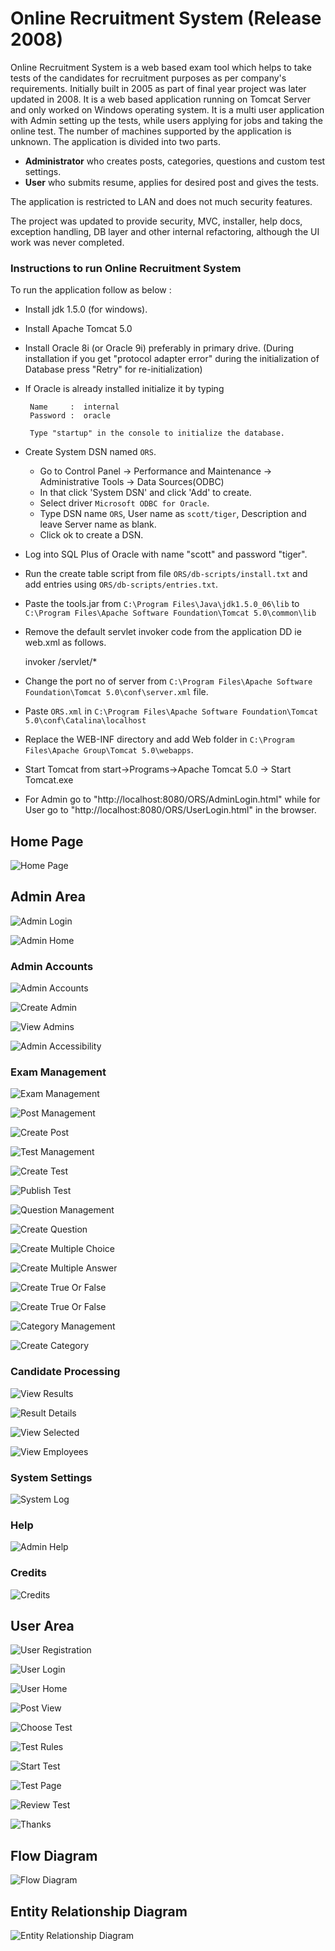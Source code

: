 # Online Recruitment System (Release 2008)

Online Recruitment System is a web based exam tool which helps to take tests of the candidates for recruitment purposes as per company's requirements.
Initially built in 2005 as part of final year project was later updated in 2008. It is a web based application running on Tomcat Server and only worked on Windows operating system. It is a multi user application with Admin setting up the tests, while users applying for jobs and taking the online test. The number of machines supported by the application is unknown. The application is divided into two parts.

* **Administrator** who creates posts, categories, questions and custom test settings.  
* **User** who submits resume, applies for desired post and gives the tests.  

The application is restricted to LAN and does not much security features.

The project was updated to provide security, MVC, installer, help docs, exception handling, DB layer and other internal refactoring, although the UI work was never completed.

### Instructions to run Online Recruitment System

To run the application follow as below :

* Install jdk 1.5.0 (for windows).

* Install Apache Tomcat 5.0

* Install Oracle 8i (or Oracle 9i) preferably in primary drive.
  (During installation if you get "protocol adapter error" during the initialization of Database press "Retry" for re-initialization)

* If Oracle is already installed initialize it by typing

       Name     :  internal
       Password :  oracle

       Type "startup" in the console to initialize the database.

* Create System DSN named `ORS`.
    * Go to Control Panel -> Performance and Maintenance -> Administrative Tools -> Data Sources(ODBC)
    * In that click 'System DSN' and click 'Add' to create.
    * Select driver `Microsoft ODBC for Oracle`.
    * Type DSN name `ORS`, User name as `scott/tiger`, Description and leave Server name as blank.         
    * Click ok to create a DSN.

* Log into SQL Plus of Oracle with name "scott" and password "tiger".

* Run the create table script from file `ORS/db-scripts/install.txt` and add entries using `ORS/db-scripts/entries.txt`.

* Paste the tools.jar from `C:\Program Files\Java\jdk1.5.0_06\lib` to `C:\Program Files\Apache Software Foundation\Tomcat 5.0\common\lib`

* Remove the default servlet invoker code from the application DD ie web.xml as follows.

    <servlet-mapping>
        <servlet-name>invoker</servlet-name>
        <url-pattern>/servlet/*</url-pattern>
    </servlet-mapping>


* Change the port no of server from `C:\Program Files\Apache Software Foundation\Tomcat 5.0\conf\server.xml` file.

* Paste `ORS.xml` in `C:\Program Files\Apache Software Foundation\Tomcat 5.0\conf\Catalina\localhost`

* Replace the WEB-INF directory and add Web folder in `C:\Program Files\Apache Group\Tomcat 5.0\webapps`.

* Start Tomcat from start->Programs->Apache Tomcat 5.0 -> Start Tomcat.exe

* For Admin go to "http://localhost:8080/ORS/AdminLogin.html" while for User go to "http://localhost:8080/ORS/UserLogin.html" in the browser.


## Home Page


   ![Home Page](images/Home.png)


## Admin Area


   ![Admin Login](images/admin/AdminLogin.png)


   ![Admin Home](images/admin/AdminHome.png)


### Admin Accounts


   ![Admin Accounts](images/admin/AdminAccounts.png)


   ![Create Admin](images/admin/CreateAdmin.png)


   ![View Admins](images/admin/AdminView.png)


   ![Admin Accessibility](images/admin/Accessibility.png)


### Exam Management


   ![Exam Management](images/admin/ExamManagement.png)


   ![Post Management](images/admin/Post.png)


   ![Create Post](images/admin/CreatePost.png)


   ![Test Management](images/admin/Test.png)


   ![Create Test](images/admin/CreateTest.png)


   ![Publish Test](images/admin/Publish.png)


   ![Question Management](images/admin/Question.png)


   ![Create Question](images/admin/CreateQuestion.png)


   ![Create Multiple Choice](images/admin/CreateMultipleChoice.png)


   ![Create Multiple Answer](images/admin/CreateMultipleAnswer.png)


   ![Create True Or False](images/admin/CreateTrueOrFalse.png)


   ![Create True Or False](images/admin/SearchQuestions.png)


   ![Category Management](images/admin/CategoryManagement.png)


   ![Create Category](images/admin/CreateCategory.png)


### Candidate Processing


   ![View Results](images/admin/ResultView.png)


   ![Result Details](images/admin/ResultDetails.png)


   ![View Selected](images/admin/SelectedView.png)


   ![View Employees](images/admin/EmpView.png)


### System Settings


   ![System Log](images/admin/SystemLog.png)


### Help


   ![Admin Help](images/admin/AdminHelp.png)


### Credits


   ![Credits](images/admin/Credits.png)


## User Area


   ![User Registration](images/user/UserReg.png)


   ![User Login](images/user/UserLogin.png)


   ![User Home](images/user/UserHome.png)


   ![Post View](images/user/PostView.png)


   ![Choose Test](images/user/ChooseTest.png)


   ![Test Rules](images/user/TestRules.png)


   ![Start Test](images/user/StartTest.png)


   ![Test Page](images/user/TestPage.png)


   ![Review Test](images/user/ReviewTest.png)


   ![Thanks](images/user/Thanks.png)


## Flow Diagram


   ![Flow Diagram](images/flow-diagram.png)


## Entity Relationship Diagram


   ![Entity Relationship Diagram](images/entity-diagram.png)
